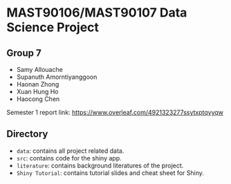 # MAST90106/MAST90107 Data Science Project

## Group 7

- Samy Allouache
- Supanuth Amorntiyanggoon
- Haonan Zhong
- Xuan Hung Ho
- Haocong Chen

Semester 1 report link: https://www.overleaf.com/4921323277ssytxptqyyqw

## Directory
- `data`: contains all project related data.
- `src`: contains code for the shiny app.
- `literature`: contains background literatures of the project.
- `Shiny Tutorial`: contains tutorial slides and cheat sheet for Shiny.
